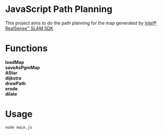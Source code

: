 # JavaScript Path Planning
This project aims to do the path planning for the map generated by [Intel® RealSense™ SLAM SDK](https://software.intel.com/sites/products/realsense/slam/developer_guide.html)

# Functions
**loadMap**<br>
**saveAsPgmMap**<br>
**AStar**<br>
**dijkstra**<br>
**drawPath**<br>
**erode**<br>
**dilate**<br>

# Usage
```
node main.js
```
